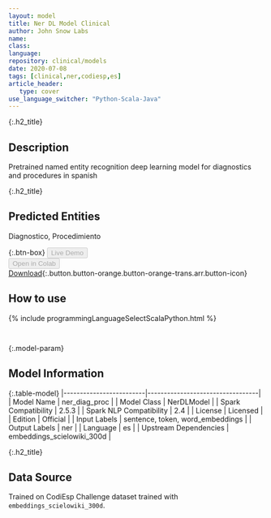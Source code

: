```yaml
---
layout: model
title: Ner DL Model Clinical
author: John Snow Labs
name: 
class: 
language: 
repository: clinical/models
date: 2020-07-08
tags: [clinical,ner,codiesp,es]
article_header:
   type: cover
use_language_switcher: "Python-Scala-Java"
---
```


{:.h2_title}
## Description 
Pretrained named entity recognition deep learning model for diagnostics and procedures in spanish

 {:.h2_title}
## Predicted Entities
Diagnostico, Procedimiento 

{:.btn-box}
<button class="button button-orange" disabled>Live Demo</button><br/><button class="button button-orange" disabled>Open in Colab</button><br/>[Download](https://s3.amazonaws.com/auxdata.johnsnowlabs.com/clinical/models/ner_diag_proc_es_2.5.3_2.4_1594168623415.zip){:.button.button-orange.button-orange-trans.arr.button-icon}<br/>

## How to use 
<div class="tabs-box" markdown="1">

{% include programmingLanguageSelectScalaPython.html %}

```python

```

```scala

```
</div>



{:.model-param}
## Model Information
{:.table-model}
|-------------------------|----------------------------------|
| Model Name              | ner_diag_proc                    |
| Model Class             | NerDLModel                       |
| Spark Compatibility     | 2.5.3                            |
| Spark NLP Compatibility | 2.4                              |
| License                 | Licensed                         |
| Edition                 | Official                         |
| Input Labels            | sentence, token, word_embeddings |
| Output Labels           | ner                              |
| Language                | es                               |
| Upstream Dependencies   | embeddings_scielowiki_300d       |





{:.h2_title}
## Data Source
Trained on CodiEsp Challenge dataset trained with `embeddings_scielowiki_300d`.

